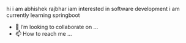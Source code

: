 hi i am abhishek rajbhar
iam interested in software development
i am currently learning springboot
- 💞️ I’m looking to collaborate on ...
- 📫 How to reach me ...

<!---
rajbhar07/rajbhar07 is a ✨ special ✨ repository because its `README.md` (this file) appears on your GitHub profile.
You can click the Preview link to take a look at your changes.
--->
